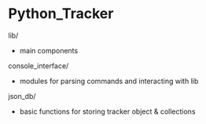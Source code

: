 # Python_Tracker

lib/
 - main components

console_interface/
 - modules for parsing commands and interacting with lib

json_db/
 - basic functions for storing tracker object & collections
